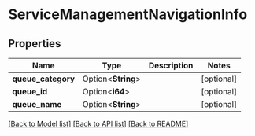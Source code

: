 # ServiceManagementNavigationInfo

## Properties

Name | Type | Description | Notes
------------ | ------------- | ------------- | -------------
**queue_category** | Option<**String**> |  | [optional]
**queue_id** | Option<**i64**> |  | [optional]
**queue_name** | Option<**String**> |  | [optional]

[[Back to Model list]](../README.md#documentation-for-models) [[Back to API list]](../README.md#documentation-for-api-endpoints) [[Back to README]](../README.md)



